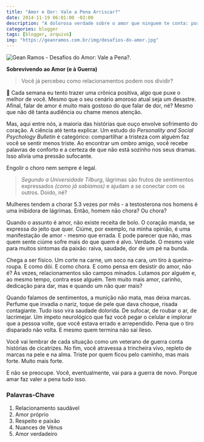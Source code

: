 ```yaml
---
title: "Amor e Dor: Vale a Pena Arriscar?"
date: 2014-11-19 06:01:00 -03:00
description: "A dolorosa verdade sobre o amor que ninguem te conta: por que ainda vale a pena?"
categories: blogger
tags: [blogger, arquivo]
img: "https://geanramos.com.br/img/desafios-do-amor.jpg"
---
```


![Gean Ramos - Desafios do Amor: Vale a Pena?.](https://geanramos.com.br/img/desafios-do-amor.jpg)

**Sobrevivendo ao Amor (e à Guerra)**

> Você já percebeu como relacionamentos podem nos dividir?

🌟 Cada semana eu tento trazer uma crônica positiva, algo que puxe o melhor de você. Mesmo que o seu cenário amoroso atual seja um desastre. Afinal, falar de amor é muito mais gostoso do que falar de dor, né? Mesmo que não dê tanta audiência ou chame menos atenção. 

Mas, aqui entre nós, a maioria das histórias que ouço envolve sofrimento do coração. A ciência até tenta explicar. Um estudo do *Personality and Social Psychology Bulletin* é categórico: compartilhar a tristeza com alguém faz você se sentir menos triste. Ao encontrar um ombro amigo, você recebe palavras de conforto e a certeza de que não está sozinho nos seus dramas. Isso alivia uma pressão sufocante.

Engolir o choro nem sempre é legal. 
> *Segundo a Universidade Tilburg*, lágrimas são frutos de sentimentos expressados *(como já sabíamos)* e ajudam a se conectar com os outros. Doido, né?

Mulheres tendem a chorar 5.3 vezes por mês - a testosterona nos homens é uma inibidora de lágrimas. Então, homem não chora? Ou chora?

Quando o assunto é amor, não existe receita de bolo. O coração manda, se expressa do jeito que quer. Ciúme, por exemplo, na minha opinião, é uma manifestação de amor - mesmo que errada. E pode parecer que não, mas quem sente ciúme sofre mais do que quem é alvo. Verdade. O mesmo vale para muitos sintomas da paixão: raiva, saudade, dor de um pé na bunda.

Chega a ser físico. Um corte na carne, um soco na cara, um tiro à queima-roupa. E como dói. E como chora. E como pensa em desistir do amor, não é? Às vezes, relacionamentos são campos minados. Lutamos por alguém e, ao mesmo tempo, contra esse alguém. Tem muito mais amor, carinho, dedicação para dar, mas e quando um não quer mais?

Quando falamos de sentimentos, a munição não mata, mas deixa marcas. Perfume que invadia o nariz, toque de pele que dava choque, risada contagiante. Tudo isso vira saudade dolorida. De sufocar, de roubar o ar, de lacrimejar. Um ímpeto neurológico que faz você pegar o celular e implorar que a pessoa volte, que você estava errado e arrependido. Pena que o tiro disparado não volta. E mesmo quem termina não sai ileso.

Você vai lembrar de cada situação como um veterano de guerra conta histórias de cicatrizes. No fim, você atravessa a trincheira vivo, repleto de marcas na pele e na alma. Triste por quem ficou pelo caminho, mas mais forte. Muito mais forte.

E não se preocupe. Você, eventualmente, vai para a guerra de novo. Porque amar faz valer a pena tudo isso.

### Palavras-Chave
1. Relacionamento saudável
2. Amor próprio
3. Respeito e paixão
4. Nuances de Vênus
5. Amor verdadeiro